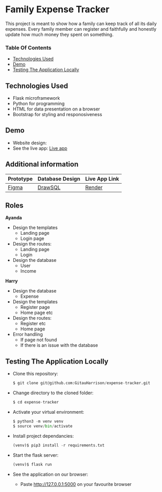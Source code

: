 # Family Expense Tracker

This project is meant to show how a family can keep track of all its daily expenses. Every family member can register and faithfully and honestly update how much money they spent on something.

### Table Of Contents

- [Technologies Used](#technologies-used)
- [Demo](#demo)
- [Testing The Application Locally](#testing-the-application-locally)


## Technologies Used

- Flask microframework
- Python for programming
- HTML for data presentation on a browser
- Bootstrap for styling and responosiveness


## Demo

- Website design: 
- See the live app: [Live app]()

## Additional information

| Prototype | Database Design | Live App Link |
| --------- | --------------- | ------------- |
| [Figma](https://www.figma.com/proto/3DddSA3j3n39Ugr9PgMQuX/Register?type=design&node-id=6-142&t=IWGkbfR2mrOxylHe-1&scaling=min-zoom&page-id=0%3A1&starting-point-node-id=6%3A142&show-proto-sidebar=1&mode=design) |  [DrawSQL](https://drawsql.app/teams/expense-trackers/diagrams/family-expense-tracker)    |  [Render]()   |


## Roles

**Ayanda**
- Design the templates
    - Landing page
    - Login page
- Design the routes:
    - Landing page
    - Login
- Design the database
    - User
    - Income


**Harry**
- Design the database
    - Expense
- Design the templates
    - Register page
    - Home page etc
- Design the routes:
    - Register etc
    - Home page
- Error handling
    - If page not found
    - If there is an issue with the database


## Testing The Application Locally

- Clone this repository:

    ```python
    $ git clone git@github.com:GitauHarrison/expense-tracker.git
    ```

- Change directory to the cloned folder:

    ```python
    $ cd expense-tracker
    ```

- Activate your virtual environment:

    ```python
    $ python3 -m venv venv
    $ source venv/bin/activate
    ```

- Install project dependancies:

    ```python
    (venv)$ pip3 install -r requirements.txt
    ```

- Start the flask server:

    ```python
    (venv)$ flask run
    ```

- See the application on our browser:
    - Paste http://127.0.0.1:5000 on your favourite browser


